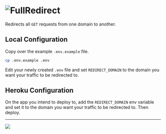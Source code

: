 # ![FullRedirect](http://i.imgur.com/ldkMQEL.png)

Redirects all `GET` requests from one domain to another.

## Local Configuration

Copy over the example `.env.example` file.

```sh
cp .env.example .env
```

Edit your newly created `.env` file and set `REDIRECT_DOMAIN` to the domain you want your traffic to be redirected to.

## Heroku Configuration

On the app you intend to deploy to, add the `REDIRECT_DOMAIN` env variable and set it to the domain you want your traffic to be redirected to. Then deploy.

---

<a href="https://zenhub.com"><img src="https://raw.githubusercontent.com/ZenHubIO/support/master/zenhub-badge.png"></a>
